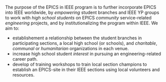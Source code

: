 The purpose of the EPICS in IEEE program is to further incorporate EPICS into IEEE worldwide, by *empowering* student branches and IEEE YP groups to work with *high school students* on EPICS *community* service-related *engineering* projects, and by institutionalizing the program within IEEE.
We aim to:

* establishement a relationship between the student branches in participating sections, a local high school (or schools), and *charitable*, *communal* or *humanitarian* organizations in each venue. 
* increase high school student *interest* in pursuing an engineering-related career path.
* develop of training workshops to train local section champions to establish an EPICS-site in their IEEE sections using local volunteers and resources.
